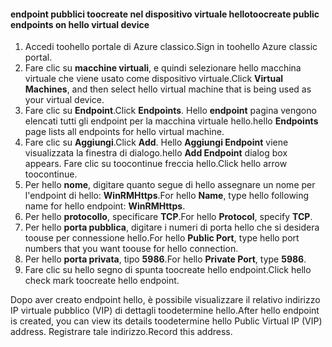 #### <a name="toocreate-public-endpoints-on-hello-virtual-device"></a><span data-ttu-id="9649f-101">endpoint pubblici toocreate nel dispositivo virtuale hello</span><span class="sxs-lookup"><span data-stu-id="9649f-101">toocreate public endpoints on hello virtual device</span></span>

1. <span data-ttu-id="9649f-102">Accedi toohello portale di Azure classico.</span><span class="sxs-lookup"><span data-stu-id="9649f-102">Sign in toohello Azure classic portal.</span></span>
2. <span data-ttu-id="9649f-103">Fare clic su **macchine virtuali**, e quindi selezionare hello macchina virtuale che viene usato come dispositivo virtuale.</span><span class="sxs-lookup"><span data-stu-id="9649f-103">Click **Virtual Machines**, and then select hello virtual machine that is being used as your virtual device.</span></span>
3. <span data-ttu-id="9649f-104">Fare clic su **Endpoint**.</span><span class="sxs-lookup"><span data-stu-id="9649f-104">Click **Endpoints**.</span></span> <span data-ttu-id="9649f-105">Hello **endpoint** pagina vengono elencati tutti gli endpoint per la macchina virtuale hello.</span><span class="sxs-lookup"><span data-stu-id="9649f-105">hello **Endpoints** page lists all endpoints for hello virtual machine.</span></span>
4. <span data-ttu-id="9649f-106">Fare clic su **Aggiungi**.</span><span class="sxs-lookup"><span data-stu-id="9649f-106">Click **Add**.</span></span> <span data-ttu-id="9649f-107">Hello **Aggiungi Endpoint** viene visualizzata la finestra di dialogo.</span><span class="sxs-lookup"><span data-stu-id="9649f-107">hello **Add Endpoint** dialog box appears.</span></span> <span data-ttu-id="9649f-108">Fare clic su toocontinue freccia hello.</span><span class="sxs-lookup"><span data-stu-id="9649f-108">Click hello arrow toocontinue.</span></span>
5. <span data-ttu-id="9649f-109">Per hello **nome**, digitare quanto segue di hello assegnare un nome per l'endpoint di hello: **WinRMHttps**.</span><span class="sxs-lookup"><span data-stu-id="9649f-109">For hello **Name**, type hello following name for hello endpoint: **WinRMHttps**.</span></span>
6. <span data-ttu-id="9649f-110">Per hello **protocollo**, specificare **TCP**.</span><span class="sxs-lookup"><span data-stu-id="9649f-110">For hello **Protocol**, specify **TCP**.</span></span>
7. <span data-ttu-id="9649f-111">Per hello **porta pubblica**, digitare i numeri di porta hello che si desidera toouse per connessione hello.</span><span class="sxs-lookup"><span data-stu-id="9649f-111">For hello **Public Port**, type hello port numbers that you want toouse for hello connection.</span></span>
8. <span data-ttu-id="9649f-112">Per hello **porta privata**, tipo **5986**.</span><span class="sxs-lookup"><span data-stu-id="9649f-112">For hello **Private Port**, type **5986**.</span></span>
9. <span data-ttu-id="9649f-113">Fare clic su hello segno di spunta toocreate hello endpoint.</span><span class="sxs-lookup"><span data-stu-id="9649f-113">Click hello check mark toocreate hello endpoint.</span></span>

<span data-ttu-id="9649f-114">Dopo aver creato endpoint hello, è possibile visualizzare il relativo indirizzo IP virtuale pubblico (VIP) di dettagli toodetermine hello.</span><span class="sxs-lookup"><span data-stu-id="9649f-114">After hello endpoint is created, you can view its details toodetermine hello Public Virtual IP (VIP) address.</span></span> <span data-ttu-id="9649f-115">Registrare tale indirizzo.</span><span class="sxs-lookup"><span data-stu-id="9649f-115">Record this address.</span></span>

